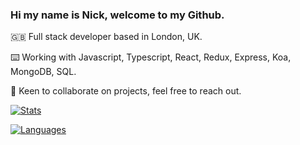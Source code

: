 ### Hi my name is Nick, welcome to my Github.

🇬🇧 Full stack developer based in London, UK.
 
⌨️ Working with Javascript, Typescript, React, Redux, Express, Koa, MongoDB, SQL.

👯 Keen to collaborate on projects, feel free to reach out.

[![Stats](https://github-readme-stats.vercel.app/api?username=nicallennn)](https://github.com/anuraghazra/github-readme-stats)

[![Languages](https://github-readme-stats.vercel.app/api/top-langs/?username=nicallennn&layout=compact)](https://github.com/anuraghazra/github-readme-stats)

<!--
**nicallennn/nicallennn** is a ✨ _special_ ✨ repository because its `README.md` (this file) appears on your GitHub profile.

Here are some ideas to get you started:

- 
- 🌱 I’m currently learning ...
- 
- 🤔 I’m looking for help with ...
- 💬 Ask me about ...
- 📫 How to reach me: ...
- 😄 Pronouns: ...
- ⚡ Fun fact: ...
-->
